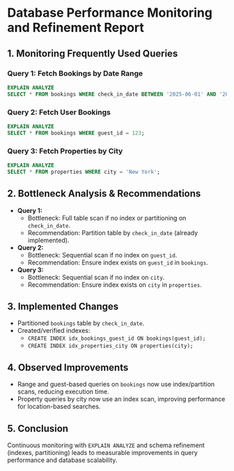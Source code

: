 # Database Performance Monitoring and Refinement Report

## 1. Monitoring Frequently Used Queries

### Query 1: Fetch Bookings by Date Range
```sql
EXPLAIN ANALYZE
SELECT * FROM bookings WHERE check_in_date BETWEEN '2025-06-01' AND '2025-06-30';
```

### Query 2: Fetch User Bookings
```sql
EXPLAIN ANALYZE
SELECT * FROM bookings WHERE guest_id = 123;
```

### Query 3: Fetch Properties by City
```sql
EXPLAIN ANALYZE
SELECT * FROM properties WHERE city = 'New York';
```

## 2. Bottleneck Analysis & Recommendations

- **Query 1:**
  - Bottleneck: Full table scan if no index or partitioning on `check_in_date`.
  - Recommendation: Partition table by `check_in_date` (already implemented).
- **Query 2:**
  - Bottleneck: Sequential scan if no index on `guest_id`.
  - Recommendation: Ensure index exists on `guest_id` in `bookings`.
- **Query 3:**
  - Bottleneck: Sequential scan if no index on `city`.
  - Recommendation: Ensure index exists on `city` in `properties`.

## 3. Implemented Changes

- Partitioned `bookings` table by `check_in_date`.
- Created/verified indexes:
  - `CREATE INDEX idx_bookings_guest_id ON bookings(guest_id);`
  - `CREATE INDEX idx_properties_city ON properties(city);`

## 4. Observed Improvements

- Range and guest-based queries on `bookings` now use index/partition scans, reducing execution time.
- Property queries by city now use an index scan, improving performance for location-based searches.

## 5. Conclusion

Continuous monitoring with `EXPLAIN ANALYZE` and schema refinement (indexes, partitioning) leads to measurable improvements in query performance and database scalability.
